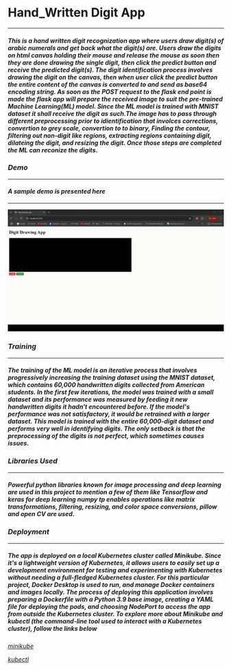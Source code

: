# Hand_Written Digit App
-------------------------
#### <i>This is a hand written digit recognization app where users draw digit(s) of arabic numerals and get back what the digit(s) are. Users draw the digits on html canvas holding their mouse and release the mouse as soon then they are done drawing the single digit, then click the predict button and receive the predicted digit(s). The digit identification process involves drawing the digit on the canvas, then when user click the predict button the entire content of the canvas is converted to and send as base64 encoding string. As soon as the POST request to the flask end point is made the flask app will prepare the received image to suit the pre-trained Machine Learning(ML) model. Since the ML model is trained with MNIST dataset it shall receive the digit as such.The image has to pass through different preprocessing prior to idientification that involces corrections, convertion to grey scale, convertion to to binary, Finding the contour, filtering out non-digit like regions, extracting regions containing digit, dilateing the digit, and resizing the digit. Once those steps are completed the ML can reconize the digits.<i>

### Demo
-----------
#### A sample demo is presented here
-------------------------------------
![Demo GIF](docs/assets/demogif/sample.gif)

### Training
--------------
#### The training of the ML model is an iterative process that involves progressively increasing the training dataset using the MNIST dataset, which contains 60,000 handwritten digits collected from American students. In the first few iterations, the model was trained with a small dataset and its performance was measured by feeding it new handwritten digits it hadn't encountered before. If the model's performance was not satisfactory, it would be retrained with a larger dataset. This model is trained with the entire 60,000-digit dataset and performs very well in identifying digits. The only setback is that the preprocessing of the digits is not perfect, which sometimes causes issues.

### Libraries Used
-------------------
#### Powerful python libraries known for image processing and deep learning are used in this project to mention a few of them like Tensorflow and keras for deep learning numpy tp enables operations like matrix transformations, filtering, resizing, and color space conversions, pillow and open CV are used.

### Deployment
-------------------
##### The app is deployed on a local Kubernetes cluster called Minikube. Since it's a lightweight version of Kubernetes, it allows users to easily set up a development environment for testing and experimenting with Kubernetes without needing a full-fledged Kubernetes cluster. For this particular project, Docker Desktop is used to run, and manage Docker containers and images locally. The process of deploying this application involves preparing a Dockerfile with a Python 3.9 base image, creating a YAML file for deploying the pods, and choosing NodePort to access the app from outside the Kubernetes cluster. To explore more about Minikube and kubectl (the command-line tool used to interact with a Kubernetes cluster), follow the links below

[minikube](https://minikube.sigs.k8s.io/docs/start)

[kubectl](https://kubernetes.io/docs/reference/kubectl/)
